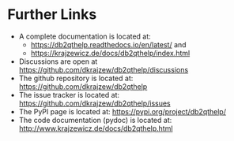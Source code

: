 Further Links
=============

* A complete documentation is located at:
   * <https://db2qthelp.readthedocs.io/en/latest/> and
   * <https://krajzewicz.de/docs/db2qthelp/index.html>
* Discussions are open at <https://github.com/dkrajzew/db2qthelp/discussions>
* The github repository is located at: <https://github.com/dkrajzew/db2qthelp>
* The issue tracker is located at: <https://github.com/dkrajzew/db2qthelp/issues>
* The PyPI page is located at: <https://pypi.org/project/db2qthelp/>
* The code documentation (pydoc) is located at: <http://www.krajzewicz.de/docs/db2qthelp.html>

